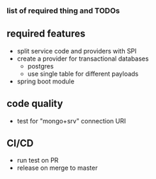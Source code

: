 ### list of required thing and TODOs

## required features

* split service code and providers with SPI
* create a provider for transactional databases
  * postgres
  * use single table for different payloads
* spring boot module
  
## code quality

* test for "mongo+srv" connection URI

## CI/CD

* run test on PR
* release on merge to master
